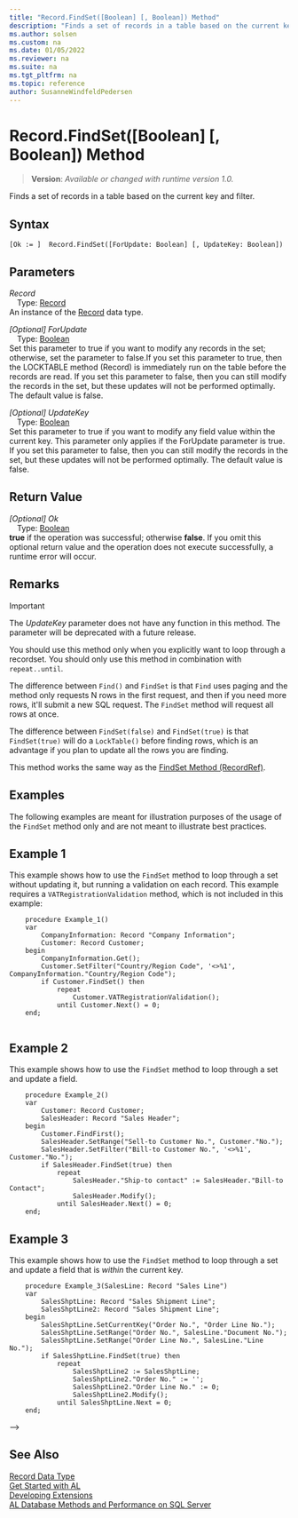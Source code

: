 ```yaml
---
title: "Record.FindSet([Boolean] [, Boolean]) Method"
description: "Finds a set of records in a table based on the current key and filter."
ms.author: solsen
ms.custom: na
ms.date: 01/05/2022
ms.reviewer: na
ms.suite: na
ms.tgt_pltfrm: na
ms.topic: reference
author: SusanneWindfeldPedersen
---
```

[//]: # (START>DO_NOT_EDIT)
[//]: # (IMPORTANT:Do not edit any of the content between here and the END>DO_NOT_EDIT.)
[//]: # (Any modifications should be made in the .xml files in the ModernDev repo.)
# Record.FindSet([Boolean] [, Boolean]) Method
> **Version**: _Available or changed with runtime version 1.0._

Finds a set of records in a table based on the current key and filter.


## Syntax
```AL
[Ok := ]  Record.FindSet([ForUpdate: Boolean] [, UpdateKey: Boolean])
```
## Parameters
*Record*  
&emsp;Type: [Record](record-data-type.md)  
An instance of the [Record](record-data-type.md) data type.  

*[Optional] ForUpdate*  
&emsp;Type: [Boolean](../boolean/boolean-data-type.md)  
Set this parameter to true if you want to modify any records in the set; otherwise, set the parameter to false.If you set this parameter to true, then the LOCKTABLE method (Record) is immediately run on the table before the records are read. If you set this parameter to false, then you can still modify the records in the set, but these updates will not be performed optimally. The default value is false.
          
*[Optional] UpdateKey*  
&emsp;Type: [Boolean](../boolean/boolean-data-type.md)  
Set this parameter to true if you want to modify any field value within the current key. This parameter only applies if the ForUpdate parameter is true. If you set this parameter to false, then you can still modify the records in the set, but these updates will not be performed optimally. The default value is false.
          


## Return Value
*[Optional] Ok*  
&emsp;Type: [Boolean](../boolean/boolean-data-type.md)  
**true** if the operation was successful; otherwise **false**.   If you omit this optional return value and the operation does not execute successfully, a runtime error will occur.  


[//]: # (IMPORTANT: END>DO_NOT_EDIT)

## Remarks

> [!IMPORTANT]  
> The *UpdateKey* parameter does not have any function in this method. The parameter will be deprecated with a future release.

You should use this method only when you explicitly want to loop through a recordset. You should only use this method in combination with `repeat..until`.  

The difference between `Find()` and `FindSet` is that `Find` uses paging and the method only requests N rows in the first request, and then if you need more rows, it'll submit a new SQL request. The `FindSet` method will request all rows at once. 

The difference between `FindSet(false)` and `FindSet(true)` is that `FindSet(true)` will do a `LockTable()` before finding rows, which is an advantage if you plan to update all the rows you are finding.

This method works the same way as the [FindSet Method (RecordRef)](../recordref/recordref-findset-method.md).

## Examples

The following examples are meant for illustration purposes of the usage of the `FindSet` method only and are not meant to illustrate best practices.

## Example 1

This example shows how to use the `FindSet` method to loop through a set without updating it, but running a validation on each record. This example requires a `VATRegistrationValidation` method, which is not included in this example:

```al
    procedure Example_1()
    var
        CompanyInformation: Record "Company Information";
        Customer: Record Customer;
    begin
        CompanyInformation.Get();
        Customer.SetFilter("Country/Region Code", '<>%1', CompanyInformation."Country/Region Code");
        if Customer.FindSet() then
            repeat
                Customer.VATRegistrationValidation();
            until Customer.Next() = 0;
    end;


``` 

## Example 2

This example shows how to use the `FindSet` method to loop through a set and update a field.

```al
    procedure Example_2()
    var
        Customer: Record Customer;
        SalesHeader: Record "Sales Header";
    begin
        Customer.FindFirst();
        SalesHeader.SetRange("Sell-to Customer No.", Customer."No.");
        SalesHeader.SetFilter("Bill-to Customer No.", '<>%1', Customer."No.");
        if SalesHeader.FindSet(true) then
            repeat
                SalesHeader."Ship-to contact" := SalesHeader."Bill-to Contact";
                SalesHeader.Modify();
            until SalesHeader.Next() = 0;
    end;
```

## Example 3

This example shows how to use the `FindSet` method to loop through a set and update a field that is *within* the current key.

```al
    procedure Example_3(SalesLine: Record "Sales Line")
    var
        SalesShptLine: Record "Sales Shipment Line";
        SalesShptLine2: Record "Sales Shipment Line";
    begin
        SalesShptLine.SetCurrentKey("Order No.", "Order Line No.");
        SalesShptLine.SetRange("Order No.", SalesLine."Document No.");
        SalesShptLine.SetRange("Order Line No.", SalesLine."Line No.");
        if SalesShptLine.FindSet(true) then
            repeat
                SalesShptLine2 := SalesShptLine;
                SalesShptLine2."Order No." := '';
                SalesShptLine2."Order Line No." := 0;
                SalesShptLine2.Modify();
            until SalesShptLine.Next = 0;
    end;

```
-->

## See Also

[Record Data Type](record-data-type.md)  
[Get Started with AL](../../devenv-get-started.md)  
[Developing Extensions](../../devenv-dev-overview.md)  
[AL Database Methods and Performance on SQL Server](../../../administration/optimize-sql-al-Database-methods-and-performance-on-server.md)
